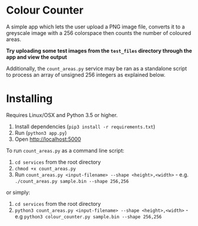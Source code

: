 # Colour Counter
A simple app which lets the user upload a PNG image file, converts it to a greyscale image with a 256 colorspace then
counts the number of coloured areas.

**Try uploading some test images from the `test_files` directory through the app and view the output**

Additionally, the `count_areas.py` service may be ran as a standalone script to process an array of unsigned 256 
integers as explained below.

# Installing
Requires Linux/OSX and Python 3.5 or higher. 

1. Install dependencies (`pip3 install -r requirements.txt`)
2. Run (`python3 app.py`)
3. Open [http://localhost:5000](http://localhost:5000)

To run `count_areas.py` as a command line script:

1. `cd services` from the root directory
2. `chmod +x count_areas.py`
3. Run `count_areas.py <input-filename> --shape <height>,<width>` - e.g. `./count_areas.py sample.bin --shape 256,256`

or simply:
1. `cd services` from the root directory
2. `python3 count_areas.py <input-filename> --shape <height>,<width>` - e.g `python3 colour_counter.py sample.bin --shape 256,256`
